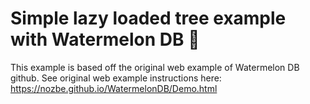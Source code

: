 # Simple lazy loaded tree example with Watermelon DB 🍉

This example is based off the original web example of Watermelon DB github.
See original web example instructions here: https://nozbe.github.io/WatermelonDB/Demo.html
